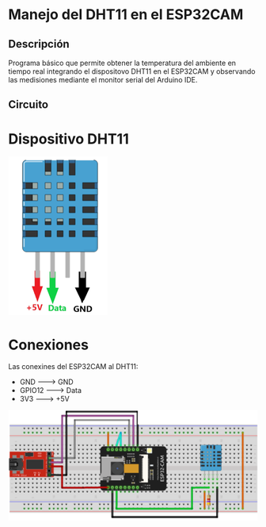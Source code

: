 # Manejo del DHT11 en el ESP32CAM
## Descripción
Programa básico que permite obtener la temperatura del ambiente en tiempo real integrando
el dispositovo DHT11 en el ESP32CAM y observando las medisiones mediante el monitor serial del Arduino IDE.

## Circuito
# Dispositivo DHT11
![](https://github.com/JoseEduardoUAM/ESP32CAM_SICUAMG2/blob/main/Ejercicios/Manejo_Inicial_DHT11/Imagenes/DHT11.png)

# Conexiones
Las conexines del ESP32CAM al DHT11:

- GND ---> GND
- GPIO12 ---> Data
- 3V3 ---> +5V

![](https://github.com/JoseEduardoUAM/ESP32CAM_SICUAMG2/blob/main/Ejercicios/Manejo_Inicial_DHT11/Imagenes/Circuito.png)
